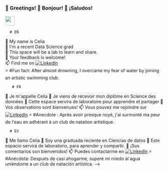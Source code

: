 ### 👋 Greetings!       👋 Bonjour!       👋  ¡Saludos!
<img src="https://raw.githubusercontent.com/MartinHeinz/MartinHeinz/master/wave.gif" width="30px">


      # EN                                           
🔭  My name is Celia                                                  
🌱  I'm a recent Data Science grad                    
🔭  This space will be a lab to learn and share.                                                 
🤔  Your feedback is welcome!                            
📫  Find me on [![LinkedIn][1.2]][1]                   
⚡  #Fun fact: After almost drowning, I overcame my fear of water by joining an artistic swimming club.                                   


       # FR                                         
 🔭  Je m'appelle Celia
 🌱  Je viens de recevoir mon diplôme en Science des données
 🔭  Cette espace servira de laboratoire pour apprendre et partager
 🤔  Vos observations sont bienvenues!
 📫  Vous pouvez me rejoindre sur [![LinkedIn][1.2]][1]
 ⚡  #Anecdote : Après avoir presque noyé, j'ai surmonté ma peur de l'eau en adhérant à un club de natation artistique.
 
 
      # ES
 🔭  Me llamo Celia
 🌱  Soy una graduada reciente en Ciencias de datos
 🔭  Este espacio servirá de laboratorio, para aprender y compartir.
 🤔  ¡Sus comentarios son bienvenidos!
 📫  Puedes contactarme en [![LinkedIn][1.2]][1]
 ⚡  #Anécdota: Después de casi ahogarme, superé mi miedo al agua uniéndome a un club de natación artística.
-->
<!-- Icons -->
[1.2]: https://raw.githubusercontent.com/celsol-fuentes/celsol-fuentes/master/linkedin-3-16.png (LinkedIn icon without padding)

<!-- Links to your social media accounts -->

[1]: https://www.linkedin.com/in/celia-sol-fuentes/
